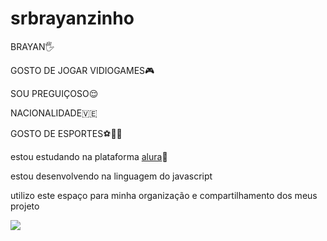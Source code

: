 # srbrayanzinho
BRAYAN🖐️

GOSTO DE JOGAR VIDIOGAMES🎮

SOU PREGUIÇOSO😌

NACIONALIDADE🇻🇪

GOSTO DE ESPORTES⚽🏀🏐

estou estudando na plataforma [alura](www.alura.com.br)📘

estou desenvolvendo na linguagem do javascript

utilizo este espaço para minha organização e compartilhamento dos meus projeto

![](https://media1.tenor.com/m/HBX5v-RgQJgAAAAd/anime-ayanokoji.gif)
